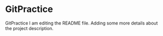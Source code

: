 # GitPractice
GitPractice
I am editing the README file. Adding some more details about the project description.
